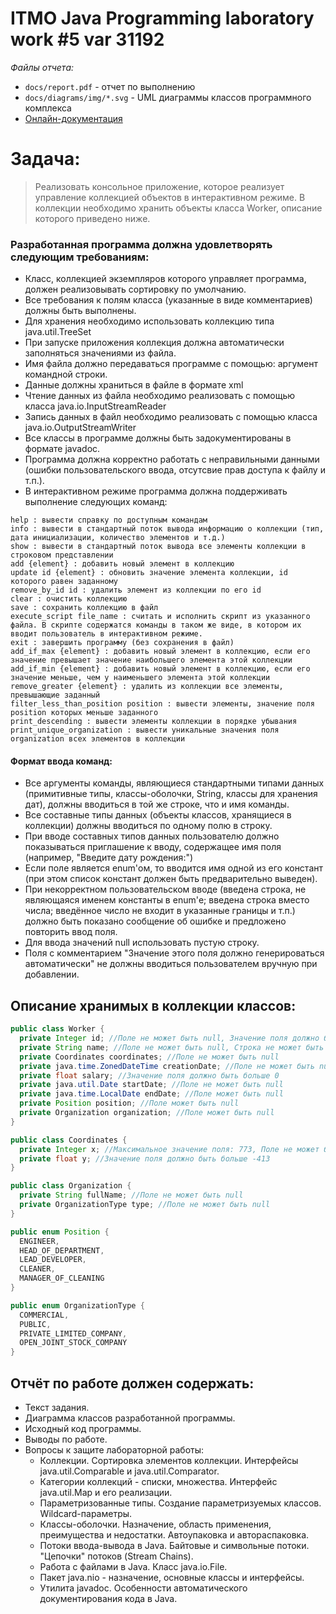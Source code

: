 # ITMO Java Programming laboratory work #5 var 31192

*Файлы отчета:*

- `docs/report.pdf` - отчет по выполнению
- `docs/diagrams/img/*.svg` - UML диаграммы классов программного комплекса
- [Онлайн-документация](https://bardinpetr.github.io/itmo-programming-lab-5/)

# Задача:

> Реализовать консольное приложение, которое реализует управление коллекцией объектов в интерактивном режиме. В коллекции необходимо хранить объекты класса Worker, описание которого приведено ниже.

### Разработанная программа должна удовлетворять следующим требованиям:

* Класс, коллекцией экземпляров которого управляет программа, должен реализовывать сортировку по умолчанию.
* Все требования к полям класса (указанные в виде комментариев) должны быть выполнены.
* Для хранения необходимо использовать коллекцию типа java.util.TreeSet
* При запуске приложения коллекция должна автоматически заполняться значениями из файла.
* Имя файла должно передаваться программе с помощью: аргумент командной строки.
* Данные должны храниться в файле в формате xml
* Чтение данных из файла необходимо реализовать с помощью класса java.io.InputStreamReader
* Запись данных в файл необходимо реализовать с помощью класса java.io.OutputStreamWriter
* Все классы в программе должны быть задокументированы в формате javadoc.
* Программа должна корректно работать с неправильными данными (ошибки пользовательского ввода, отсутсвие прав доступа к файлу и т.п.).
* В интерактивном режиме программа должна поддерживать выполнение следующих команд:

```
help : вывести справку по доступным командам
info : вывести в стандартный поток вывода информацию о коллекции (тип, дата инициализации, количество элементов и т.д.)
show : вывести в стандартный поток вывода все элементы коллекции в строковом представлении
add {element} : добавить новый элемент в коллекцию
update id {element} : обновить значение элемента коллекции, id которого равен заданному
remove_by_id id : удалить элемент из коллекции по его id
clear : очистить коллекцию
save : сохранить коллекцию в файл
execute_script file_name : считать и исполнить скрипт из указанного файла. В скрипте содержатся команды в таком же виде, в котором их вводит пользователь в интерактивном режиме.
exit : завершить программу (без сохранения в файл)
add_if_max {element} : добавить новый элемент в коллекцию, если его значение превышает значение наибольшего элемента этой коллекции
add_if_min {element} : добавить новый элемент в коллекцию, если его значение меньше, чем у наименьшего элемента этой коллекции
remove_greater {element} : удалить из коллекции все элементы, превышающие заданный
filter_less_than_position position : вывести элементы, значение поля position которых меньше заданного
print_descending : вывести элементы коллекции в порядке убывания
print_unique_organization : вывести уникальные значения поля organization всех элементов в коллекции
```

#### Формат ввода команд:

* Все аргументы команды, являющиеся стандартными типами данных (примитивные типы, классы-оболочки, String, классы для хранения дат), должны вводиться в той же строке, что и имя команды.
* Все составные типы данных (объекты классов, хранящиеся в коллекции) должны вводиться по одному полю в строку.
* При вводе составных типов данных пользователю должно показываться приглашение к вводу, содержащее имя поля (например, "Введите дату рождения:")
* Если поле является enum'ом, то вводится имя одной из его констант (при этом список констант должен быть предварительно выведен).
* При некорректном пользовательском вводе (введена строка, не являющаяся именем константы в enum'е; введена строка вместо числа; введённое число не входит в указанные границы и т.п.) должно быть показано сообщение об ошибке и предложено повторить ввод поля.
* Для ввода значений null использовать пустую строку.
* Поля с комментарием "Значение этого поля должно генерироваться автоматически" не должны вводиться пользователем вручную при добавлении.

## Описание хранимых в коллекции классов:

```java
public class Worker {
  private Integer id; //Поле не может быть null, Значение поля должно быть больше 0, Значение этого поля должно быть уникальным, Значение этого поля должно генерироваться автоматически
  private String name; //Поле не может быть null, Строка не может быть пустой
  private Coordinates coordinates; //Поле не может быть null
  private java.time.ZonedDateTime creationDate; //Поле не может быть null, Значение этого поля должно генерироваться автоматически
  private float salary; //Значение поля должно быть больше 0
  private java.util.Date startDate; //Поле не может быть null
  private java.time.LocalDate endDate; //Поле может быть null
  private Position position; //Поле может быть null
  private Organization organization; //Поле может быть null
}

public class Coordinates {
  private Integer x; //Максимальное значение поля: 773, Поле не может быть null
  private float y; //Значение поля должно быть больше -413
}

public class Organization {
  private String fullName; //Поле не может быть null
  private OrganizationType type; //Поле не может быть null
}

public enum Position {
  ENGINEER,
  HEAD_OF_DEPARTMENT,
  LEAD_DEVELOPER,
  CLEANER,
  MANAGER_OF_CLEANING
}

public enum OrganizationType {
  COMMERCIAL,
  PUBLIC,
  PRIVATE_LIMITED_COMPANY,
  OPEN_JOINT_STOCK_COMPANY
}
```

## Отчёт по работе должен содержать:

* Текст задания.
* Диаграмма классов разработанной программы.
* Исходный код программы.
* Выводы по работе.
* Вопросы к защите лабораторной работы:
  * Коллекции. Сортировка элементов коллекции. Интерфейсы java.util.Comparable и java.util.Comparator.
  * Категории коллекций - списки, множества. Интерфейс java.util.Map и его реализации.
  * Параметризованные типы. Создание параметризуемых классов. Wildcard-параметры.
  * Классы-оболочки. Назначение, область применения, преимущества и недостатки. Автоупаковка и автораспаковка.
  * Потоки ввода-вывода в Java. Байтовые и символьные потоки. "Цепочки" потоков (Stream Chains).
  * Работа с файлами в Java. Класс java.io.File.
  * Пакет java.nio - назначение, основные классы и интерфейсы.
  * Утилита javadoc. Особенности автоматического документирования кода в Java.